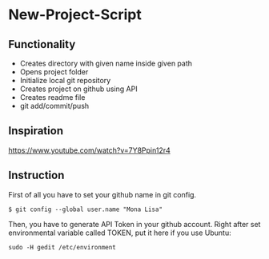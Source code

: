 # New-Project-Script

## Functionality
* Creates directory with given name inside given path
* Opens project folder
* Initialize local git repository
* Creates project on github using API 
* Creates readme file 
* git add/commit/push

## Inspiration
https://www.youtube.com/watch?v=7Y8Ppin12r4

## Instruction
First of all you have to set your github name in git config.
```
$ git config --global user.name "Mona Lisa"
```
Then, you have to generate API Token in your github account.
Right after set environmental variable called TOKEN, 
put it here if you use Ubuntu:
```
sudo -H gedit /etc/environment
```